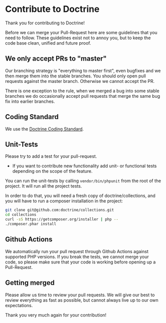# Contribute to Doctrine

Thank you for contributing to Doctrine!

Before we can merge your Pull-Request here are some guidelines that you need to follow.
These guidelines exist not to annoy you, but to keep the code base clean,
unified and future proof.

## We only accept PRs  to "master"

Our branching strategy is "everything to master first", even
bugfixes and we then merge them into the stable branches. You should only 
open pull requests against the master branch. Otherwise we cannot accept the PR.

There is one exception to the rule, when we merged a bug into some stable branches
we do occasionally accept pull requests that merge the same bug fix into earlier
branches.

## Coding Standard

We use the [Doctrine Coding Standard](https://github.com/doctrine/coding-standard).

## Unit-Tests

Please try to add a test for your pull-request.

* If you want to contribute new functionality add unit- or functional tests
  depending on the scope of the feature.

You can run the unit-tests by calling ``vendor/bin/phpunit`` from the root of the project.
It will run all the project tests.

In order to do that, you will need a fresh copy of doctrine/collections, and you
will have to run a composer installation in the project:

```sh
git clone git@github.com:doctrine/collections.git
cd collections
curl -sS https://getcomposer.org/installer | php --
./composer.phar install
```

## Github Actions

We automatically run your pull request through Github Actions against supported
PHP versions. If you break the tests, we cannot merge your code, so please make
sure that your code is working before opening up a Pull-Request.

## Getting merged

Please allow us time to review your pull requests. We will give our best to review
everything as fast as possible, but cannot always live up to our own expectations.

Thank you very much again for your contribution!

